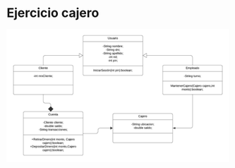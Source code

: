 <!DOCTYPE html>
<html lang="en">
<head>
    <meta charset="UTF-8">
    <meta name="viewport" content="width=device-width, initial-scale=1.0">

 
</head>
<body>
    <h1>Ejercicio cajero</h1>
    <img src="diagrama.png" alt="">
       

</body>
</html>
